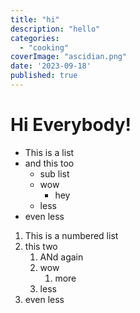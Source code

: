 ```yaml
---
title: "hi"
description: "hello"
categories:
  - "cooking"
coverImage: "ascidian.png"
date: '2023-09-18'
published: true
---
```

<script> // usables

</script>

# Hi Everybody!

- This is a list
- and this too
  - sub list
  - wow
    - hey
  - less
- even less


1. This is a numbered list
2. this two
   1. ANd again
   2. wow
      1. more
   3. less
3. even less
